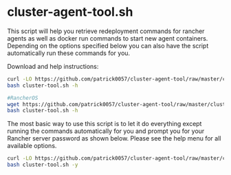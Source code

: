 # cluster-agent-tool.sh
This script will help you retrieve redeployment commands for rancher agents as well as docker run commands to start new agent containers.  Depending on the options specified below you can also have the script automatically run these commands for you.

Download and help instructions:

```bash
curl -LO https://github.com/patrick0057/cluster-agent-tool/raw/master/cluster-agent-tool.sh
bash cluster-tool.sh -h

#RancherOS
wget https://github.com/patrick0057/cluster-agent-tool/raw/master/cluster-agent-tool.sh
bash cluster-tool.sh -h
```

The most basic way to use this script is to let it do everything except running the commands automatically for you and prompt you for your Rancher server password as shown below.  Please see the help menu for all available options.

```bash
curl -LO https://github.com/patrick0057/cluster-agent-tool/raw/master/cluster-agent-tool.sh
bash cluster-tool.sh -y
```
